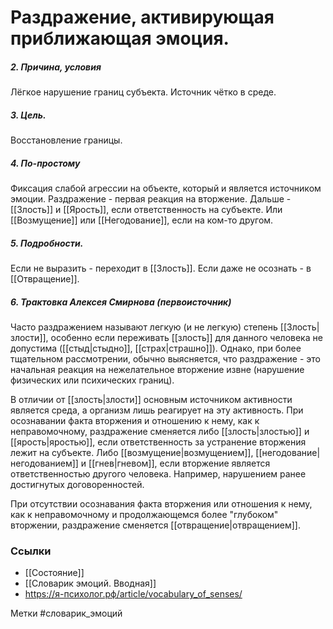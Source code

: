 #  Раздражение, активирующая приближающая эмоция.

##### 2. Причина, условия
Лёгкое нарушение границ субъекта. Источник чётко в среде.

##### 3. Цель.
Восстановление границы.

##### 4. По-простому
Фиксация слабой агрессии на объекте, который и является источником эмоции. 
Раздражение - первая реакция на вторжение. Дальше - [[Злость]] и [[Ярость]], если ответственность на субъекте.
Или [[Возмущение]] или [[Негодование]], если на ком-то другом.

##### 5. Подробности.
Если не выразить - переходит в [[Злость]].
Если даже не осознать - в [[Отвращение]].

##### 6. Трактовка Алексея Смирнова (первоисточник)
Часто раздражением называют легкую (и не легкую) степень [[Злость|злости]], особенно если переживать [[злость]] для данного человека не допустима ([[стыд|стыдно]], [[страх|страшно]]). 
Однако, при более тщательном рассмотрении, обычно выясняется, что раздражение - это начальная реакция на нежелательное вторжение извне (нарушение физических или психических границ). 

В отличии от [[злость|злости]] основным источником активности является среда, а организм лишь реагирует на эту активность. 
При осознавании факта вторжения и отношению к нему, как к неправомочному, раздражение сменяется либо [[злость|злостью]] и [[ярость|яростью]], если ответственность за устранение вторжения лежит на субъекте. 
Либо [[возмущение|возмущением]], [[негодование|негодованием]] и [[гнев|гневом]], если вторжение является ответственностью другого человека. Например, нарушением ранее достигнутых договоренностей. 

При отсутствии осознавания факта вторжения или отношения к нему, как к неправомочному и продолжающемся более "глубоком" вторжении, раздражение сменяется [[отвращение|отвращением]].


### Ссылки
- [[Состояние]]
- [[Словарик эмоций. Вводная]]
- https://я-психолог.рф/article/vocabulary_of_senses/

Метки #словарик_эмоций 





